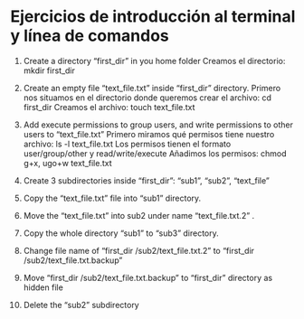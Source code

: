 # Ejercicios de introducción al terminal y línea de comandos

1. Create a directory “first_dir” in you home folder
    Creamos el directorio: mkdir first_dir

2. Create an empty file “text_file.txt” inside “first_dir” directory. 
    Primero nos situamos en el directorio donde queremos crear el archivo: cd first_dir
    Creamos el archivo: touch text_file.txt

3. Add execute permissions to group users, and write permissions to other users to “text_file.txt”
    Primero miramos qué permisos tiene nuestro archivo: ls -l text_file.txt
    Los permisos tienen el formato user/group/other y read/write/execute
    Añadimos los permisos: chmod g+x, ugo+w text_file.txt

4. Create 3 subdirectories inside “first_dir”: “sub1”, “sub2”, “text_file” 

5. Copy the “text_file.txt” file into “sub1” directory.

6. Move the “text_file.txt” into sub2 under name “text_file.txt.2” . 

7. Copy the whole directory “sub1” to “sub3” directory. 

8. Change file name of “first_dir /sub2/text_file.txt.2” to “first_dir /sub2/text_file.txt.backup”

9. Move “first_dir /sub2/text_file.txt.backup” to “first_dir” directory as hidden file

10. Delete the “sub2” subdirectory

